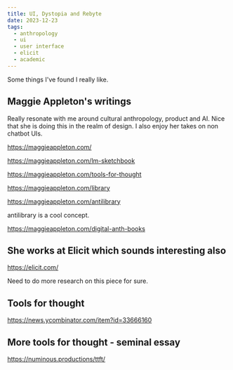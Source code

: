 ```yaml
---
title: UI, Dystopia and Rebyte
date: 2023-12-23
tags:
  - anthropology
  - ui
  - user interface
  - elicit
  - academic
---
```


Some things I've found I really like.

## Maggie Appleton's writings

Really resonate with me around cultural anthropology, product and AI. Nice that she is doing this in the realm of design. I also enjoy her takes on non chatbot UIs.

https://maggieappleton.com/

https://maggieappleton.com/lm-sketchbook

https://maggieappleton.com/tools-for-thought

https://maggieappleton.com/library

https://maggieappleton.com/antilibrary

antilibrary is a cool concept.

https://maggieappleton.com/digital-anth-books

## She works at Elicit which sounds interesting also

https://elicit.com/

Need to do more research on this piece for sure.

## Tools for thought

https://news.ycombinator.com/item?id=33666160

## More tools for thought - seminal essay

https://numinous.productions/ttft/
